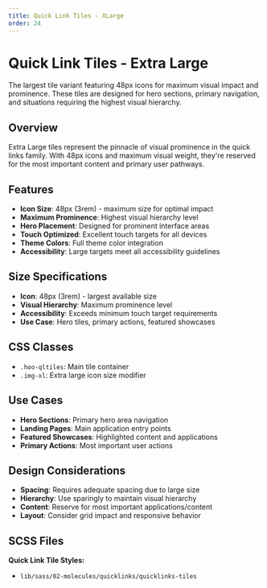 ```yaml
---
title: Quick Link Tiles - XLarge
order: 24
---
```


# Quick Link Tiles - Extra Large

The largest tile variant featuring 48px icons for maximum visual impact and prominence. These tiles are designed for hero sections, primary navigation, and situations requiring the highest visual hierarchy.

## Overview

Extra Large tiles represent the pinnacle of visual prominence in the quick links family. With 48px icons and maximum visual weight, they're reserved for the most important content and primary user pathways.

## Features

- **Icon Size**: 48px (3rem) - maximum size for optimal impact
- **Maximum Prominence**: Highest visual hierarchy level
- **Hero Placement**: Designed for prominent interface areas
- **Touch Optimized**: Excellent touch targets for all devices
- **Theme Colors**: Full theme color integration
- **Accessibility**: Large targets meet all accessibility guidelines

## Size Specifications

- **Icon**: 48px (3rem) - largest available size
- **Visual Hierarchy**: Maximum prominence level
- **Accessibility**: Exceeds minimum touch target requirements
- **Use Case**: Hero tiles, primary actions, featured showcases

## CSS Classes

- `.hoo-qltiles`: Main tile container
- `.img-xl`: Extra large icon size modifier

## Use Cases

- **Hero Sections**: Primary hero area navigation
- **Landing Pages**: Main application entry points
- **Featured Showcases**: Highlighted content and applications
- **Primary Actions**: Most important user actions

## Design Considerations

- **Spacing**: Requires adequate spacing due to large size
- **Hierarchy**: Use sparingly to maintain visual hierarchy
- **Content**: Reserve for most important applications/content
- **Layout**: Consider grid impact and responsive behavior

## SCSS Files

**Quick Link Tile Styles:**
- `lib/sass/02-molecules/quicklinks/quicklinks-tiles`
